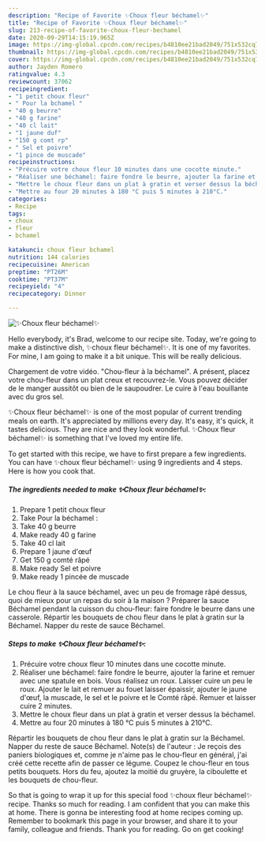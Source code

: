 ```yaml
---
description: "Recipe of Favorite ✨Choux fleur béchamel✨"
title: "Recipe of Favorite ✨Choux fleur béchamel✨"
slug: 213-recipe-of-favorite-choux-fleur-bechamel
date: 2020-09-29T14:15:19.965Z
image: https://img-global.cpcdn.com/recipes/b4810ee21bad2049/751x532cq70/✨choux-fleur-bechamel✨-photo-principale-de-la-recette.jpg
thumbnail: https://img-global.cpcdn.com/recipes/b4810ee21bad2049/751x532cq70/✨choux-fleur-bechamel✨-photo-principale-de-la-recette.jpg
cover: https://img-global.cpcdn.com/recipes/b4810ee21bad2049/751x532cq70/✨choux-fleur-bechamel✨-photo-principale-de-la-recette.jpg
author: Jayden Romero
ratingvalue: 4.3
reviewcount: 37062
recipeingredient:
- "1 petit choux fleur"
- " Pour la bchamel "
- "40 g beurre"
- "40 g farine"
- "40 cl lait"
- "1 jaune duf"
- "150 g comt rp"
- " Sel et poivre"
- "1 pince de muscade"
recipeinstructions:
- "Précuire votre choux fleur 10 minutes dans une cocotte minute."
- "Réaliser une béchamel: faire fondre le beurre, ajouter la farine et remuer avec une spatule en bois. Vous réalisez un roux. Laisser cuire un peu le roux. Ajouter le lait et remuer au fouet laisser épaissir, ajouter le jaune d&#39;œuf, la muscade, le sel et le poivre et le Comté râpé. Remuer et laisser cuire 2 minutes."
- "Mettre le choux fleur dans un plat à gratin et verser dessus la béchamel."
- "Mettre au four 20 minutes à 180 °C puis 5 minutes à 210°C."
categories:
- Recipe
tags:
- choux
- fleur
- bchamel

katakunci: choux fleur bchamel 
nutrition: 144 calories
recipecuisine: American
preptime: "PT26M"
cooktime: "PT37M"
recipeyield: "4"
recipecategory: Dinner

---
```



![✨Choux fleur béchamel✨](https://img-global.cpcdn.com/recipes/b4810ee21bad2049/751x532cq70/✨choux-fleur-bechamel✨-photo-principale-de-la-recette.jpg)

Hello everybody, it's Brad, welcome to our recipe site. Today, we're going to make a distinctive dish, ✨choux fleur béchamel✨. It is one of my favorites. For mine, I am going to make it a bit unique. This will be really delicious.

Chargement de votre vidéo. &#34;Chou-fleur à la béchamel&#34;. A présent, placez votre chou-fleur dans un plat creux et recouvrez-le. Vous pouvez décider de le manger aussitôt ou bien de le saupoudrer. Le cuire à l&#39;eau bouillante avec du gros sel.

✨Choux fleur béchamel✨ is one of the most popular of current trending meals on earth. It's appreciated by millions every day. It's easy, it's quick, it tastes delicious. They are nice and they look wonderful. ✨Choux fleur béchamel✨ is something that I've loved my entire life.


To get started with this recipe, we have to first prepare a few ingredients. You can have ✨choux fleur béchamel✨ using 9 ingredients and 4 steps. Here is how you cook that.

<!--inarticleads1-->

##### The ingredients needed to make ✨Choux fleur béchamel✨:

1. Prepare 1 petit choux fleur
1. Take  Pour la béchamel :
1. Take 40 g beurre
1. Make ready 40 g farine
1. Take 40 cl lait
1. Prepare 1 jaune d&#39;œuf
1. Get 150 g comté râpé
1. Make ready  Sel et poivre
1. Make ready 1 pincée de muscade


Le chou fleur à la sauce béchamel, avec un peu de fromage râpé dessus, quoi de mieux pour un repas du soir à la maison ? Préparer la sauce Béchamel pendant la cuisson du chou-fleur: faire fondre le beurre dans une casserole. Répartir les bouquets de chou fleur dans le plat à gratin sur la Béchamel. Napper du reste de sauce Béchamel. 

<!--inarticleads2-->

##### Steps to make ✨Choux fleur béchamel✨:

1. Précuire votre choux fleur 10 minutes dans une cocotte minute.
1. Réaliser une béchamel: faire fondre le beurre, ajouter la farine et remuer avec une spatule en bois. Vous réalisez un roux. Laisser cuire un peu le roux. Ajouter le lait et remuer au fouet laisser épaissir, ajouter le jaune d&#39;œuf, la muscade, le sel et le poivre et le Comté râpé. Remuer et laisser cuire 2 minutes.
1. Mettre le choux fleur dans un plat à gratin et verser dessus la béchamel.
1. Mettre au four 20 minutes à 180 °C puis 5 minutes à 210°C.


Répartir les bouquets de chou fleur dans le plat à gratin sur la Béchamel. Napper du reste de sauce Béchamel. Note(s) de l&#39;auteur : Je reçois des paniers biologiques et, comme je n&#39;aime pas le chou-fleur en général, j&#39;ai créé cette recette afin de passer ce légume. Coupez le chou-fleur en tous petits bouquets. Hors du feu, ajoutez la moitié du gruyère, la ciboulette et les bouquets de chou-fleur. 

So that is going to wrap it up for this special food ✨choux fleur béchamel✨ recipe. Thanks so much for reading. I am confident that you can make this at home. There is gonna be interesting food at home recipes coming up. Remember to bookmark this page in your browser, and share it to your family, colleague and friends. Thank you for reading. Go on get cooking!

